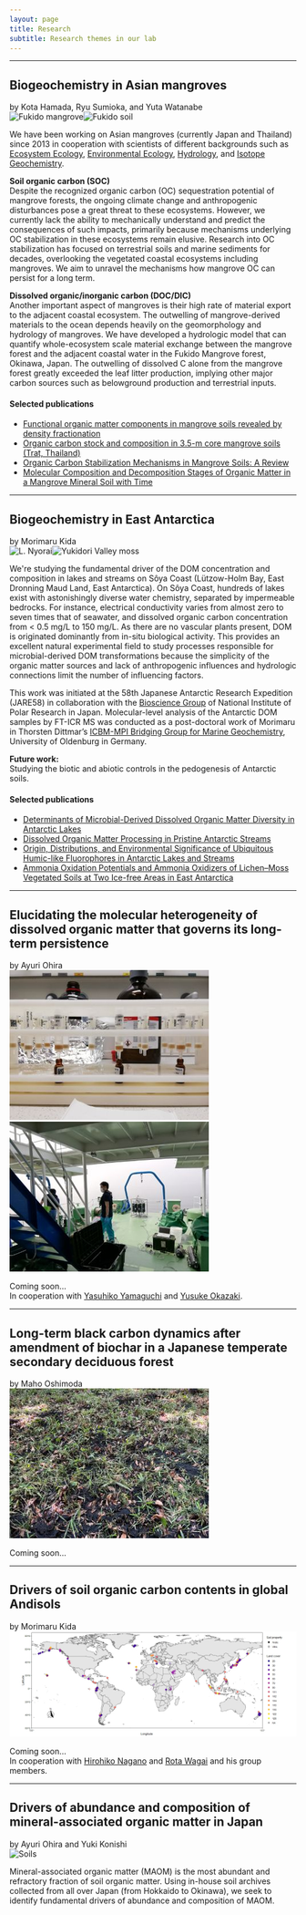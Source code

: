 ```yaml
---
layout: page
title: Research
subtitle: Research themes in our lab 
---
```

***
## Biogeochemistry in Asian mangroves
by Kota Hamada, Ryu Sumioka, and Yuta Watanabe  
![Fukido mangrove](/assets/img/Fukido.jpg)![Fukido soil](/assets/img/Fukidosoil.jpg)

We have been working on Asian mangroves (currently Japan and Thailand) since 2013 in cooperation with scientists of different backgrounds such as [Ecosystem Ecology](https://www.green.gifu-u.ac.jp/~ohtsuka_lab/top.html), [Environmental Ecology](http://www.waseda.jp/sem-e2-lab/members.html), [Hydrology](https://hydro-takeon.jp/), and [Isotope Geochemistry](https://www.nies.go.jp/researchers-e/204664.html).

**Soil organic carbon (SOC)**  
Despite the recognized organic carbon (OC) sequestration potential of mangrove forests, the ongoing climate change and anthropogenic disturbances pose a great threat to these ecosystems. However, we currently lack the ability to mechanically understand and predict the consequences of such impacts, primarily because mechanisms underlying OC stabilization in these ecosystems remain elusive. Research into OC stabilization has focused on terrestrial soils and marine sediments for decades, overlooking the vegetated coastal ecosystems including mangroves. We aim to unravel the mechanisms how mangrove OC can persist for a long term.

**Dissolved organic/inorganic carbon (DOC/DIC)**  
Another important aspect of mangroves is their high rate of material export to the adjacent coastal ecosystem. The outwelling of mangrove-derived materials to the ocean depends heavily on the geomorphology and hydrology of mangroves. We have developed a hydrologic model that can quantify whole-ecosystem scale material exchange between the mangrove forest and the adjacent coastal water in the Fukido Mangrove forest, Okinawa, Japan. The outwelling of dissolved C alone from the mangrove forest greatly exceeded the leaf litter production, implying other major carbon sources such as belowground production and terrestrial inputs.

#### Selected publications
*  [Functional organic matter components in mangrove soils revealed by density fractionation](https://www.tandfonline.com/doi/full/10.1080/00380768.2024.2304761)
*  [Organic carbon stock and composition in 3.5-m core mangrove soils (Trat, Thailand)](https://www.sciencedirect.com/science/article/abs/pii/S0048969721047574)
* [Organic Carbon Stabilization Mechanisms in Mangrove Soils: A Review](https://doi.org/10.3390/f11090981)
* [Molecular Composition and Decomposition Stages of Organic Matter in a Mangrove Mineral Soil with Time](https://doi.org/10.1016/j.ecss.2019.106478)

***
## Biogeochemistry in East Antarctica
by Morimaru Kida  
![L. Nyorai](/assets/img/DSCF6864_如来池.jpg)![Yukidori Valley moss](/assets/img/DSCF7253.jpg)

We're studying the fundamental driver of the DOM concentration and composition in lakes and streams on Sôya Coast (Lützow-Holm Bay, East Dronning Maud Land, East Antarctica).
On Sôya Coast, hundreds of lakes exist with astonishingly diverse water chemistry, separated by impermeable bedrocks. For instance, electrical conductivity varies from almost zero to seven times that of seawater, and dissolved organic carbon concentration from < 0.5 mg/L to 150 mg/L. As there are no vascular plants present, DOM is originated dominantly from in-situ biological activity. This provides an excellent natural experimental field to study processes responsible for microbial-derived DOM transformations because the simplicity of the organic matter sources and lack of anthropogenic influences and hydrologic connections limit the number of influencing factors.

This work was initiated at the 58th Japanese Antarctic Research Expedition (JARE58) in collaboration with the [Bioscience Group](https://www.nipr.ac.jp/english/research/group/biology.html) of National Institute of Polar Research in Japan. Molecular-level analysis of the Antarctic DOM samples by FT-ICR MS was conducted as a post-doctoral work of Morimaru in Thorsten Dittmar’s [ICBM-MPI Bridging Group for Marine Geochemistry](https://uol.de/en/icbm/marine-geochemistry), University of Oldenburg in Germany.

**Future work:**  
Studying the biotic and abiotic controls in the pedogenesis of Antarctic soils.  

#### Selected publications
* [Determinants of Microbial-Derived Dissolved Organic Matter Diversity in Antarctic Lakes](https://pubs.acs.org/doi/10.1021/acs.est.3c00249)
* [Dissolved Organic Matter Processing in Pristine Antarctic Streams](https://pubs.acs.org/doi/10.1021/acs.est.1c03163)
* [Origin, Distributions, and Environmental Significance of Ubiquitous Humic-like Fluorophores in Antarctic Lakes and Streams](https://doi.org/10.1016/j.watres.2019.114901)
* [Ammonia Oxidation Potentials and Ammonia Oxidizers of Lichen–Moss Vegetated Soils at Two Ice-free Areas in East Antarctica](https://www.jstage.jst.go.jp/article/jsme2/35/1/35_ME19126/_article)

***
## Elucidating the molecular heterogeneity of dissolved organic matter that governs its long-term persistence
by Ayuri Ohira  
![SPE-DOM](/assets/img/IMG_20191212_140645.jpg)![L. Biwa](/assets/img/IMG_20220617_095335.jpg)

Coming soon...  
In cooperation with [Yasuhiko Yamaguchi](https://sites.google.com/view/y-t-yamaguchi/home-english/about-me?authuser=0) and [Yusuke Okazaki](https://yusukeokazaki.weebly.com/profile-english.html).

***
## Long-term black carbon dynamics after amendment of biochar in a Japanese temperate secondary deciduous forest
by Maho Oshimoda  
![Biochar](/assets/img/IMG_5858.jpg)

Coming soon...  

***
## Drivers of soil organic carbon contents in global Andisols
by Morimaru Kida  
![Global Andisols map](/assets/img/Map.jpg)

Coming soon...  
In cooperation with [Hirohiko Nagano](https://researchers.adm.niigata-u.ac.jp/html/200002466_en.html) and [Rota Wagai](https://scholar.google.co.jp/citations?user=iGdkNa4AAAAJ&hl=ja) and his group members.

***
## Drivers of abundance and composition of mineral-associated organic matter in Japan
by Ayuri Ohira and Yuki Konishi  
![Soils](/assets/img/DSCF0003_350.jpg)

Mineral-associated organic matter (MAOM) is the most abundant and refractory fraction of soil organic matter.
Using in-house soil archives collected from all over Japan (from Hokkaido to Okinawa), we seek to identify fundamental drivers of abundance and composition of MAOM.

